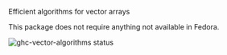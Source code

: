 Efficient algorithms for vector arrays

This package does not require anything not available in Fedora.

![ghc-vector-algorithms status](https://copr.fedorainfracloud.org/coprs/g/weldr/bdcs-haskell-deps/package/ghc-vector-algorithms/status_image/last_build.png)
